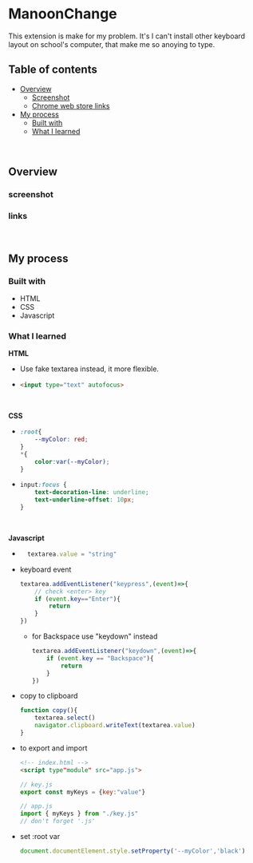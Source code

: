 # ManoonChange

This extension is make for my problem. It's I can't install other keyboard layout on school's computer, that make me so anoying to type.


## Table of contents

- [Overview](#overview)
  - [Screenshot](#screenshot)
  - [Chrome web store links](#links)
- [My process](#my-process)
  - [Built with](#built-with)
  - [What I learned](#what-i-learned)

<br>

## Overview

### screenshot

### links

<br>

## My process

### Built with

- HTML
- CSS
- Javascript

### <strong>What I learned</strong>

**HTML**

- Use fake textarea instead, it more flexible.

-  
    ```html
    <input type="text" autofocus>
    ```

<br>

**CSS**

- 
    ```css
    :root{
        --myColor: red;
    }
    *{
        color:var(--myColor);
    }
- 
    ```css
    input:focus {
        text-decoration-line: underline;
        text-underline-offset: 10px;
    }
    ```
<br>

**Javascript**

- ```js
    textarea.value = "string"
    ```
- keyboard event
    ```js
    textarea.addEventListener("keypress",(event)=>{
        // check <enter> key
        if (event.key=="Enter"){
            return
        }
    })
    ```
    - for Backspace use "keydown" instead
        ```js
        textarea.addEventListener("keydown",(event)=>{
            if (event.key == "Backspace"){
                return
            }
        })
        ```
- copy to clipboard
    ```js
    function copy(){
        textarea.select()
        navigator.clipboard.writeText(textarea.value)
    }
    ```
- to export and import
    ```html
    <!-- index.html -->
    <script type"module" src="app.js">
    ```
    ```js
    // key.js
    export const myKeys = {key:"value"}
    ```
    ```js
    // app.js
    import { myKeys } from "./key.js"
    // don't forget '.js'
    ```
- set :root var
    ```js
    document.documentElement.style.setProperty('--myColor','black')
    ```